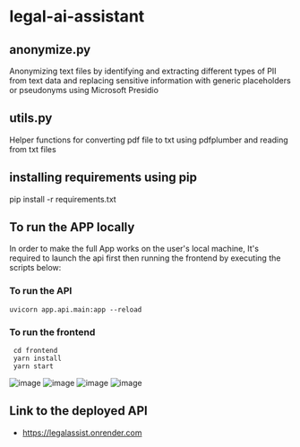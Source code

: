 # legal-ai-assistant
## anonymize.py
Anonymizing text files by identifying and extracting different types of PII from text data and replacing sensitive information with generic placeholders or pseudonyms using Microsoft Presidio
## utils.py
Helper functions for converting pdf file to txt using pdfplumber and reading from txt files  
## installing requirements using pip
pip install -r requirements.txt
## To run the APP locally
  In order to make the full App works on the user's local machine, It's required to launch the api first then running the frontend by executing the scripts below:  
  ### To run the API      
    uvicorn app.api.main:app --reload  
  
 ### To run the frontend   
     cd frontend  
     yarn install  
     yarn start

  
![image](https://github.com/romaissaMe/legal-ai-assistant-web-app/assets/95141338/1f1d6766-7280-41c6-a9c5-b3ad32426545)
![image](https://github.com/romaissaMe/legal-ai-assistant-web-app/assets/95141338/a7bec649-ea6c-407c-97c2-cb30a0c2e82b)
![image](https://github.com/romaissaMe/legal-ai-assistant-web-app/assets/95141338/555162e9-32ec-44e1-873b-1a72f55c7398)
![image](https://github.com/romaissaMe/legal-ai-assistant-web-app/assets/95141338/073a02da-ff6b-4f35-80c5-fc1afc14d9bf)

## Link to the deployed API  
- https://legalassist.onrender.com
